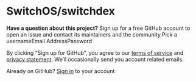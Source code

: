 # SwitchOS/switchdex

 **Have a question about this project?** Sign up for a free GitHub account to open an issue and contact its maintainers and the community.Pick a usernameEmail AddressPassword

By clicking “Sign up for GitHub”, you agree to our [terms of service](https://docs.github.com/terms) and [privacy statement](https://docs.github.com/privacy). We’ll occasionally send you account related emails.

 Already on GitHub? [Sign in](https://github.com/login?return_to=%2FSwitchOS%2Fswitchdex%2Fissues%2Fnew) to your account


